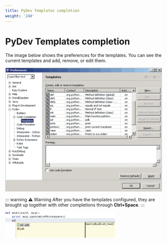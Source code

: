 ```yaml
---
title: PyDev Templates completion
weight: '240'
---
```


# PyDev Templates completion

The image below shows the preferences for the templates. You can see the current templates and add, remove, or edit them.

![compltemplprefs](./compltemplprefs.png)

::: warning ⚠️ Warning
After you have the templates configured, they are brought up together with other completions through **Ctrl+Space**.
:::

![compltempl](./compltempl.png)
